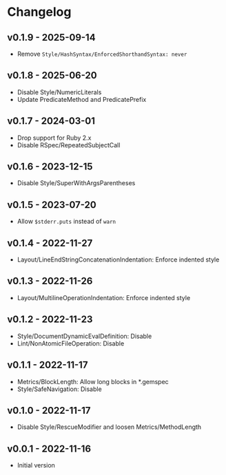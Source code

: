 Changelog
========================================

v0.1.9 - 2025-09-14
----------------------------------------

- Remove `Style/HashSyntax/EnforcedShorthandSyntax: never`


v0.1.8 - 2025-06-20
----------------------------------------

- Disable Style/NumericLiterals
- Update PredicateMethod and PredicatePrefix


v0.1.7 - 2024-03-01
----------------------------------------

- Drop support for Ruby 2.x
- Disable RSpec/RepeatedSubjectCall


v0.1.6 - 2023-12-15
----------------------------------------

- Disable Style/SuperWithArgsParentheses


v0.1.5 - 2023-07-20
----------------------------------------

- Allow `$stderr.puts` instead of `warn`


v0.1.4 - 2022-11-27
----------------------------------------

- Layout/LineEndStringConcatenationIndentation: Enforce indented style


v0.1.3 - 2022-11-26
----------------------------------------

- Layout/MultilineOperationIndentation: Enforce indented style


v0.1.2 - 2022-11-23
----------------------------------------

- Style/DocumentDynamicEvalDefinition: Disable
- Lint/NonAtomicFileOperation: Disable


v0.1.1 - 2022-11-17
----------------------------------------

- Metrics/BlockLength: Allow long blocks in *.gemspec
- Style/SafeNavigation: Disable


v0.1.0 - 2022-11-17
----------------------------------------

- Disable Style/RescueModifier and loosen Metrics/MethodLength


v0.0.1 - 2022-11-16
----------------------------------------

- Initial version


